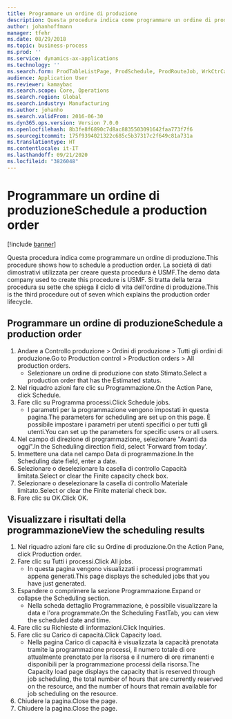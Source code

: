 ```yaml
---
title: Programmare un ordine di produzione
description: Questa procedura indica come programmare un ordine di produzione.
author: johanhoffmann
manager: tfehr
ms.date: 08/29/2018
ms.topic: business-process
ms.prod: ''
ms.service: dynamics-ax-applications
ms.technology: ''
ms.search.form: ProdTableListPage, ProdSchedule, ProdRouteJob, WrkCtrCapResSum, ProdRouteJobSched, ProductionOrderScheduleDetails
audience: Application User
ms.reviewer: kamaybac
ms.search.scope: Core, Operations
ms.search.region: Global
ms.search.industry: Manufacturing
ms.author: johanho
ms.search.validFrom: 2016-06-30
ms.dyn365.ops.version: Version 7.0.0
ms.openlocfilehash: 8b3fe8f6890c7d8ac8835503091642faa773f7f6
ms.sourcegitcommit: 175f9394021322c685c5b37317c2f649c81a731a
ms.translationtype: HT
ms.contentlocale: it-IT
ms.lasthandoff: 09/21/2020
ms.locfileid: "3826048"
---
```

# <a name="schedule-a-production-order"></a><span data-ttu-id="2a684-103">Programmare un ordine di produzione</span><span class="sxs-lookup"><span data-stu-id="2a684-103">Schedule a production order</span></span>

[!include [banner](../../includes/banner.md)]

<span data-ttu-id="2a684-104">Questa procedura indica come programmare un ordine di produzione.</span><span class="sxs-lookup"><span data-stu-id="2a684-104">This procedure shows how to schedule a production order.</span></span> <span data-ttu-id="2a684-105">La società di dati dimostrativi utilizzata per creare questa procedura è USMF.</span><span class="sxs-lookup"><span data-stu-id="2a684-105">The demo data company used to create this procedure is USMF.</span></span> <span data-ttu-id="2a684-106">Si tratta della terza procedura su sette che spiega il ciclo di vita dell'ordine di produzione.</span><span class="sxs-lookup"><span data-stu-id="2a684-106">This is the third procedure out of seven which explains the production order lifecycle.</span></span>


## <a name="schedule-a-production-order"></a><span data-ttu-id="2a684-107">Programmare un ordine di produzione</span><span class="sxs-lookup"><span data-stu-id="2a684-107">Schedule a production order</span></span>
1. <span data-ttu-id="2a684-108">Andare a Controllo produzione > Ordini di produzione > Tutti gli ordini di produzione.</span><span class="sxs-lookup"><span data-stu-id="2a684-108">Go to Production control > Production orders > All production orders.</span></span>
    * <span data-ttu-id="2a684-109">Selezionare un ordine di produzione con stato Stimato.</span><span class="sxs-lookup"><span data-stu-id="2a684-109">Select a production order that has the Estimated status.</span></span>  
2. <span data-ttu-id="2a684-110">Nel riquadro azioni fare clic su Programmazione.</span><span class="sxs-lookup"><span data-stu-id="2a684-110">On the Action Pane, click Schedule.</span></span>
3. <span data-ttu-id="2a684-111">Fare clic su Programma processi.</span><span class="sxs-lookup"><span data-stu-id="2a684-111">Click Schedule jobs.</span></span>
    * <span data-ttu-id="2a684-112">I parametri per la programmazione vengono impostati in questa pagina.</span><span class="sxs-lookup"><span data-stu-id="2a684-112">The parameters for scheduling are set up on this page.</span></span> <span data-ttu-id="2a684-113">È possibile impostare i parametri per utenti specifici o per tutti gli utenti.</span><span class="sxs-lookup"><span data-stu-id="2a684-113">You can set up the parameters for specific users or all users.</span></span>  
4. <span data-ttu-id="2a684-114">Nel campo di direzione di programmazione, selezionare "Avanti da oggi".</span><span class="sxs-lookup"><span data-stu-id="2a684-114">In the Scheduling direction field, select 'Forward from today'.</span></span>
5. <span data-ttu-id="2a684-115">Immettere una data nel campo Data di programmazione.</span><span class="sxs-lookup"><span data-stu-id="2a684-115">In the Scheduling date field, enter a date.</span></span>
6. <span data-ttu-id="2a684-116">Selezionare o deselezionare la casella di controllo Capacità limitata.</span><span class="sxs-lookup"><span data-stu-id="2a684-116">Select or clear the Finite capacity check box.</span></span>
7. <span data-ttu-id="2a684-117">Selezionare o deselezionare la casella di controllo Materiale limitato.</span><span class="sxs-lookup"><span data-stu-id="2a684-117">Select or clear the Finite material check box.</span></span>
8. <span data-ttu-id="2a684-118">Fare clic su OK.</span><span class="sxs-lookup"><span data-stu-id="2a684-118">Click OK.</span></span>

## <a name="view-the-scheduling-results"></a><span data-ttu-id="2a684-119">Visualizzare i risultati della programmazione</span><span class="sxs-lookup"><span data-stu-id="2a684-119">View the scheduling results</span></span>
1. <span data-ttu-id="2a684-120">Nel riquadro azioni fare clic su Ordine di produzione.</span><span class="sxs-lookup"><span data-stu-id="2a684-120">On the Action Pane, click Production order.</span></span>
2. <span data-ttu-id="2a684-121">Fare clic su Tutti i processi.</span><span class="sxs-lookup"><span data-stu-id="2a684-121">Click All jobs.</span></span>
    * <span data-ttu-id="2a684-122">In questa pagina vengono visualizzati i processi programmati appena generati.</span><span class="sxs-lookup"><span data-stu-id="2a684-122">This page displays the scheduled jobs that you have just generated.</span></span>  
3. <span data-ttu-id="2a684-123">Espandere o comprimere la sezione Programmazione.</span><span class="sxs-lookup"><span data-stu-id="2a684-123">Expand or collapse the Scheduling section.</span></span>
    * <span data-ttu-id="2a684-124">Nella scheda dettaglio Programmazione, è possibile visualizzare la data e l'ora programmate.</span><span class="sxs-lookup"><span data-stu-id="2a684-124">On the Scheduling FastTab, you can view the scheduled date and time.</span></span>  
4. <span data-ttu-id="2a684-125">Fare clic su Richieste di informazioni.</span><span class="sxs-lookup"><span data-stu-id="2a684-125">Click Inquiries.</span></span>
5. <span data-ttu-id="2a684-126">Fare clic su Carico di capacità.</span><span class="sxs-lookup"><span data-stu-id="2a684-126">Click Capacity load.</span></span>
    * <span data-ttu-id="2a684-127">Nella pagina Carico di capacità è visualizzata la capacità prenotata tramite la programmazione processi, il numero totale di ore attualmente prenotato per la risorsa e il numero di ore rimanenti e disponibili per la programmazione processi della risorsa.</span><span class="sxs-lookup"><span data-stu-id="2a684-127">The Capacity load page displays the capacity that is reserved through job scheduling, the total number of hours that are currently reserved on the resource, and the number of hours that remain available for job scheduling on the resource.</span></span>  
6. <span data-ttu-id="2a684-128">Chiudere la pagina.</span><span class="sxs-lookup"><span data-stu-id="2a684-128">Close the page.</span></span>
7. <span data-ttu-id="2a684-129">Chiudere la pagina.</span><span class="sxs-lookup"><span data-stu-id="2a684-129">Close the page.</span></span>

